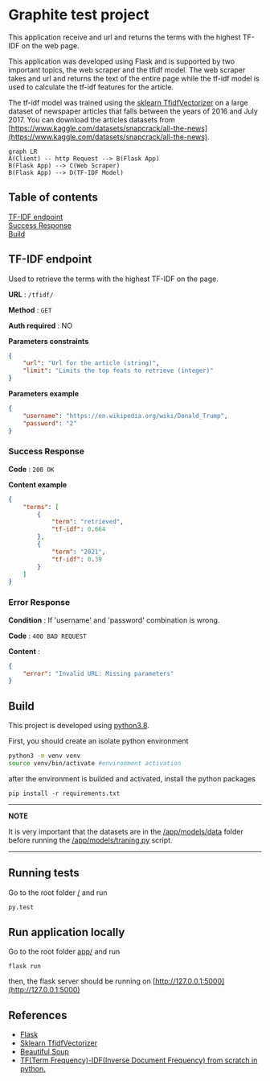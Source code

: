 # Graphite test project
This application receive and url and returns the terms with the highest TF-IDF on the web page.

This application was developed using Flask and is supported by two important topics, the web scraper and the tfidf model. The web scraper takes and url and returns the text of the entire page while the tf-idf model is used to calculate the tf-idf features for the article.

The tf-idf model was trained using the [sklearn TfidfVectorizer](https://scikit-learn.org/stable/modules/generated/sklearn.feature_extraction.text.TfidfVectorizer.html) on a large dataset of newspaper articles that falls between the years of 2016 and July 2017. You can download the articles datasets from [https://www.kaggle.com/datasets/snapcrack/all-the-news](https://www.kaggle.com/datasets/snapcrack/all-the-news).


```mermaid
graph LR
A(Client) -- http Request --> B(Flask App)
B(Flask App) --> C(Web Scraper)
B(Flask App) --> D(TF-IDF Model)
```
## Table of contents  
[TF-IDF endpoint](##tfidfendpoint)  
[Success Response](##SuccessResponse)  
[Build](##build) 
## TF-IDF endpoint

 Used to retrieve the terms with the highest TF-IDF on the page.

**URL** : `/tfidf/`

**Method** : `GET`

**Auth required** : NO

**Parameters constraints**

```json
{
    "url": "Url for the article (string)",
    "limit": "Limits the top feats to retrieve (integer)"
}
```

**Parameters example**

```json
{
    "username": "https://en.wikipedia.org/wiki/Donald_Trump",
    "password": "2"
}
```

### Success Response

**Code** : `200 OK`

**Content example**

```json
{
    "terms": [
        {
            "term": "retrieved",
            "tf-idf": 0.664
        },
        {
            "term": "2021",
            "tf-idf": 0.39
        }
    ]
}
```

### Error Response

**Condition** : If 'username' and 'password' combination is wrong.

**Code** : `400 BAD REQUEST`

**Content** :

```json
{
    "error": "Invalid URL: Missing parameters"
}
```


## Build
This project is developed using [python3.8](https://www.python.org/downloads/release/python-380/).

First, you should create an isolate python environment
```bash
python3 -m venv venv
source venv/bin/activate #environment activation
```
after the environment is builded and activated, install the python packages
```
pip install -r requirements.txt
```

---
**NOTE**

It is very important that the datasets are in the [/app/models/data](/app/models/data) folder before running the [/app/models/traning.py](/app/models/traning.py) script.

---
## Running tests
Go to the root folder [/](/) and run
```bash
py.test
```

## Run application locally
Go to the root folder [app/](app/) and run
```
flask run
```
then, the flask server should be running on [http://127.0.0.1:5000](http://127.0.0.1:5000)



## References
 - [Flask](https://flask.palletsprojects.com/en/2.1.x/)
 - [Sklearn TfidfVectorizer](https://scikit-learn.org/stable/modules/generated/sklearn.feature_extraction.text.TfidfVectorizer.html)
 - [Beautiful Soup](https://www.crummy.com/software/BeautifulSoup/bs4/doc/)
 - [TF(Term Frequency)-IDF(Inverse Document Frequency) from scratch in python.](https://towardsdatascience.com/tf-term-frequency-idf-inverse-document-frequency-from-scratch-in-python-6c2b61b78558)